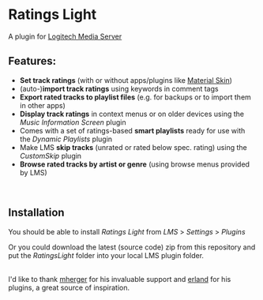 Ratings Light
====

A plugin for [Logitech Media Server](https://github.com/Logitech/slimserver)<br>

## Features:

* **Set track ratings** (with or without apps/plugins like [Material Skin](https://github.com/CDrummond/lms-material))
* (auto-)**import track ratings** using keywords in comment tags
* **Export rated tracks to playlist files** (e.g. for backups or to import them in other apps)
* **Display track ratings** in context menus or on older devices using the *Music Information Screen* plugin
* Comes with a set of ratings-based **smart playlists** ready for use with the *Dynamic Playlists* plugin
* Make LMS **skip tracks** (unrated or rated below spec. rating) using the *CustomSkip* plugin
* **Browse rated tracks by artist or genre** (using browse menus provided by LMS)
<br>

## Installation

You should be able to install *Ratings Light* from *LMS* > *Settings* > *Plugins*

Or you could download the latest (source code) zip from this repository and put the *RatingsLight* folder into your local LMS plugin folder.
<br><br>


I'd like to thank [mherger](https://github.com/mherger) for his invaluable support and [erland](https://github.com/erland) for his plugins, a great source of inspiration.